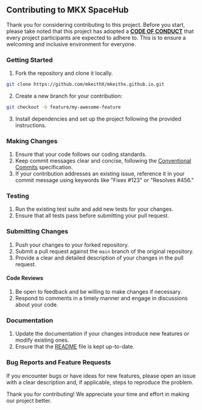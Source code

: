 ## Contributing to MKX SpaceHub

Thank you for considering contributing to this project. Before you start, please take noted that this project has adopted a [**CODE OF CONDUCT**](../community/code-of-conduct) that every project participants are expected to adhere to. This is to ensure a welcoming and inclusive environment for everyone.


### Getting Started

1. Fork the repository and clone it locally.

```bash
git clone https://github.com/mkeithX/mkeithx.github.io.git
```
2. Create a new branch for your contribution: 

```bash
git checkout -b feature/my-awesome-feature
```
3. Install dependencies and set up the project following the provided instructions.

### Making Changes

1. Ensure that your code follows our coding standards.
2. Keep commit messages clear and concise, following the [Conventional Commits](https://www.conventionalcommits.org/en/v1.0.0/) specification.
3. If your contribution addresses an existing issue, reference it in your commit message using keywords like "Fixes #123" or "Resolves #456."

### Testing

1. Run the existing test suite and add new tests for your changes.
2. Ensure that all tests pass before submitting your pull request.

### Submitting Changes

1. Push your changes to your forked repository.
2. Submit a pull request against the `main` branch of the original repository.
3. Provide a clear and detailed description of your changes in the pull request.

#### Code Reviews

1. Be open to feedback and be willing to make changes if necessary.
2. Respond to comments in a timely manner and engage in discussions about your code.

### Documentation

1. Update the documentation if your changes introduce new features or modify existing ones.
2. Ensure that the [README](#) file is kept up-to-date.

### Bug Reports and Feature Requests

If you encounter bugs or have ideas for new features, please open an issue with a clear description and, if applicable, steps to reproduce the problem.

Thank you for contributing! We appreciate your time and effort in making our project better.
